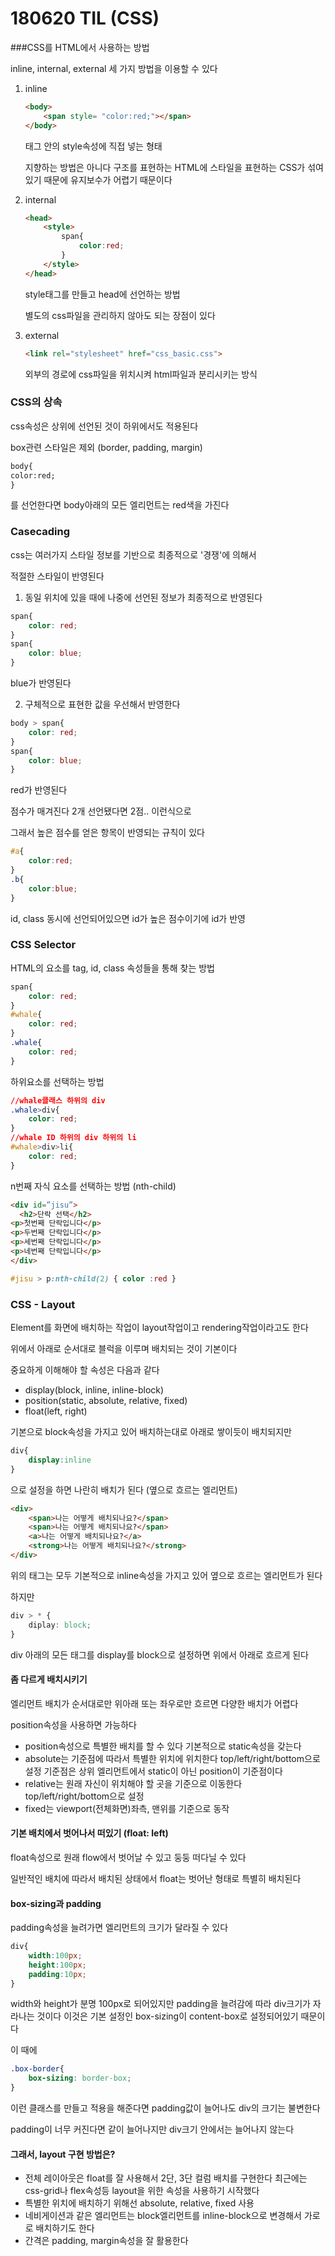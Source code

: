 # 180620 TIL (CSS)

###CSS를 HTML에서 사용하는 방법

inline, internal, external 세 가지 방법을 이용할 수 있다

1. inline

   ```html
   <body>
       <span style= "color:red;"></span>
   </body>
   ```

   태그 안의 style속성에 직접 넣는 형태

   지향하는 방법은 아니다 구조를 표현하는 HTML에 스타일을 표현하는 CSS가 섞여있기 때문에 유지보수가 어렵기 때문이다

2. internal

   ```html
   <head>
       <style>
           span{
               color:red;
           }
       </style>
   </head>
   ```

   style태그를 만들고 head에 선언하는 방법

   별도의 css파일을 관리하지 않아도 되는 장점이 있다

3. external

   ```html
   <link rel="stylesheet" href="css_basic.css">
   ```

   외부의 경로에 css파일을 위치시켜 html파일과 분리시키는 방식



### CSS의 상속

css속성은 상위에 선언된 것이 하위에서도 적용된다

box관련 스타일은 제외 (border, padding, margin)

```html
body{
color:red;
}
```

를 선언한다면 body아래의 모든 엘리먼트는 red색을 가진다



### Casecading

css는 여러가지 스타일 정보를 기반으로 최종적으로 '경쟁'에 의해서

적절한 스타일이 반영된다

1. 동일 위치에 있을 때에 나중에 선언된 정보가 최종적으로 반영된다

```css
span{
	color: red;
}
span{
	color: blue;
}
```

blue가 반영된다

2. 구체적으로 표현한 값을 우선해서 반영한다

```css
body > span{
	color: red;
}
span{
	color: blue;
}
```

red가 반영된다

점수가 매겨진다 2개 선언됐다면 2점.. 이런식으로

그래서 높은 점수를 얻은 항목이 반영되는 규칙이 있다

```css
#a{
    color:red;
}
.b{
    color:blue;
}
```

id, class 동시에 선언되어있으면 id가 높은 점수이기에 id가 반영



### CSS Selector

HTML의 요소를 tag, id, class 속성들을 통해 찾는 방법

```css
span{
    color: red;
}
#whale{
    color: red;
}
.whale{
    color: red;
}
```

하위요소를 선택하는 방법

```css
//whale클래스 하위의 div
.whale>div{
    color: red;
}
//whale ID 하위의 div 하위의 li
#whale>div>li{
    color: red;
}
```



n번째 자식 요소를 선택하는 방법 (nth-child)

```html
<div id=”jisu”>
  <h2>단락 선택</h2>
<p>첫번째 단락입니다</p>
<p>두번째 단락입니다</p>
<p>세번째 단락입니다</p>
<p>네번째 단락입니다</p>
</div>
```

```css
#jisu > p:nth-child(2) { color :red }
```



### CSS - Layout

Element를 화면에 배치하는 작업이 layout작업이고 rendering작업이라고도 한다

위에서 아래로 순서대로 블럭을 이루며 배치되는 것이 기본이다

중요하게 이해해야 할 속성은 다음과 같다

- display(block, inline, inline-block)
- position(static, absolute, relative, fixed)
- float(left, right)

기본으로 block속성을 가지고 있어 배치하는대로 아래로 쌓이듯이 배치되지만

```css
div{
    display:inline
}
```

으로 설정을 하면 나란히 배치가 된다 (옆으로 흐르는 엘리먼트)

```html
<div>
    <span>나는 어떻게 배치되나요?</span>
    <span>나는 어떻게 배치되나요?</span>
    <a>나는 어떻게 배치되나요?</a>
    <strong>나는 어떻게 배치되나요?</strong>
</div>
```

위의 태그는 모두 기본적으로 inline속성을 가지고 있어 옆으로 흐르는 엘리먼트가 된다

하지만

```css
div > * {
    diplay: block;
}
```

div 아래의 모든 태그를 display를 block으로 설정하면 위에서 아래로 흐르게 된다

#### 좀 다르게 배치시키기

엘리먼트 배치가 순서대로만 위아래 또는 좌우로만 흐르면 다양한 배치가 어렵다

position속성을 사용하면 가능하다

- position속성으로 특별한 배치를 할 수 있다
  기본적으로 static속성을 갖는다
- absolute는 기준점에 따라서 특별한 위치에 위치한다
  top/left/right/bottom으로 설정
  기준점은 상위 엘리먼트에서 static이 아닌 position이 기준점이다
- relative는 원래 자신이 위치해야 할 곳을 기준으로 이동한다
  top/left/right/bottom으로 설정
- fixed는 viewport(전체화면)좌측, 맨위를 기준으로 동작



#### 기본 배치에서 벗어나서 떠있기 (float: left)

float속성으로 원래 flow에서 벗어날 수 있고 둥둥 떠다닐 수 있다

일반적인 배치에 따라서 배치된 상태에서 float는 벗어난 형태로 특별히 배치된다

#### box-sizing과 padding

padding속성을 늘려가면 엘리먼트의 크기가 달라질 수 있다

```css
div{
    width:100px;
    height:100px;
    padding:10px;
}
```

width와 height가 분명 100px로 되어있지만 padding을 늘려감에 따라 div크기가 자라나는 것이다 이것은 기본 설정인 box-sizing이 content-box로 설정되어있기 때문이다

이 때에

```css
.box-border{
    box-sizing: border-box;
}
```

이런 클래스를 만들고 적용을 해준다면 padding값이 늘어나도 div의 크기는 불변한다

padding이 너무 커진다면 같이 늘어나지만 div크기 안에서는 늘어나지 않는다



#### 그래서, layout 구현 방법은?

- 전체 레이아웃은 float를 잘 사용해서 2단, 3단 컬럼 배치를 구현한다
  최근에는 css-grid나 flex속성등 layout을 위한 속성을 사용하기 시작했다
- 특별한 위치에 배치하기 위해선 absolute, relative, fixed 사용
- 네비게이션과 같은 엘리먼트는 block엘리먼트를 inline-block으로 변경해서 가로로 배치하기도 한다
- 간격은 padding, margin속성을 잘 활용한다



